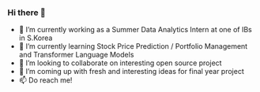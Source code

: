 ### Hi there 👋

- 🔭 I’m currently working as a Summer Data Analytics Intern at one of IBs in S.Korea  
- 🌱 I’m currently learning Stock Price Prediction / Portfolio Management and Transformer Language Models
- 👯 I’m looking to collaborate on interesting open source project  
- 🤔 I’m coming up with fresh and interesting ideas for final year project  
- 📫 Do reach me!

<!--
**kimdanny/kimdanny** is a ✨ _special_ ✨ repository because its `README.md` (this file) appears on your GitHub profile.


- 💬 Ask me about ...
- 😄 Pronouns: ...
- ⚡ Fun fact: ...

-->
